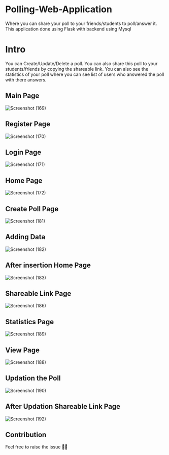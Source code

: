 # Polling-Web-Application
Where you can share your poll to your friends/students to poll/answer it.
This application done using Flask with backend using Mysql

# Intro
You can Create/Update/Delete a poll. You can also share this poll to your students/friends by copying the shareable link. You can also see the statistics of your poll where you can see list of users who answered the poll with there answers.

## Main Page
![Screenshot (169)](https://user-images.githubusercontent.com/60876387/112317177-cd93c880-8cd1-11eb-9823-867b66de9490.png)

## Register Page
![Screenshot (170)](https://user-images.githubusercontent.com/60876387/112317181-cec4f580-8cd1-11eb-8137-187afd889ee0.png)

## Login Page
![Screenshot (171)](https://user-images.githubusercontent.com/60876387/112317189-cf5d8c00-8cd1-11eb-8b15-cdc94f9d256b.png)

## Home Page
![Screenshot (172)](https://user-images.githubusercontent.com/60876387/112317193-d08eb900-8cd1-11eb-8389-ccf686b2792d.png)

## Create Poll Page
![Screenshot (181)](https://user-images.githubusercontent.com/60876387/112317195-d1274f80-8cd1-11eb-9317-3200d44c6d44.png)

## Adding Data
![Screenshot (182)](https://user-images.githubusercontent.com/60876387/112317200-d2f11300-8cd1-11eb-8366-999e5bce5bef.png)

## After insertion Home Page
![Screenshot (183)](https://user-images.githubusercontent.com/60876387/112317203-d389a980-8cd1-11eb-8377-2c52709113bd.png)

## Shareable Link Page
![Screenshot (186)](https://user-images.githubusercontent.com/60876387/112317212-d5536d00-8cd1-11eb-81ff-71cc331f43a5.png)

## Statistics Page
![Screenshot (189)](https://user-images.githubusercontent.com/60876387/112317223-d6849a00-8cd1-11eb-9689-2141cffa5910.png)

## View Page
![Screenshot (188)](https://user-images.githubusercontent.com/60876387/112317221-d5ec0380-8cd1-11eb-858a-cb9603b0572c.png)

## Updation the Poll
![Screenshot (190)](https://user-images.githubusercontent.com/60876387/112317226-d71d3080-8cd1-11eb-84a1-99f5f268119f.png)

## After Updation Shareable Link Page
![Screenshot (192)](https://user-images.githubusercontent.com/60876387/112317173-cbca0500-8cd1-11eb-8607-f61e0b356115.png)


## Contribution
Feel free to raise the issue 🚀🌟
